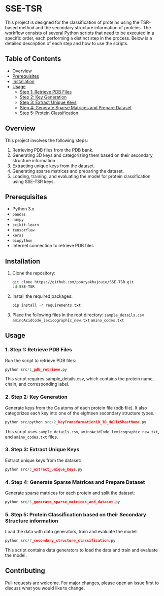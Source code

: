 # SSE-TSR

This project is designed for the classification of proteins using the TSR-based method and the secondary structure information of proteins. The workflow consists of several Python scripts that need to be executed in a specific order, each performing a distinct step in the process. Below is a detailed description of each step and how to use the scripts.

## Table of Contents

- [Overview](#overview)
- [Prerequisites](#prerequisites)
- [Installation](#installation)
- [Usage](#usage)
  - [Step 1: Retrieve PDB Files](#step-1-retrieve-pdb-files)
  - [Step 2: Key Generation](#step-2-key-transformation)
  - [Step 3: Extract Unique Keys](#step-3-extract-unique-keys)
  - [Step 4: Generate Sparse Matrices and Prepare Dataset](#step-4-generate-sparse-matrices-and-prepare-dataset)
  - [Step 5: Protein Classification](#step-5-secondary-structure-classification)

## Overview

This project involves the following steps:

1. Retrieving PDB files from the PDB bank.
2. Generating 3D keys and categorizing them based on their secondary structure information.
3. Extracting unique keys from the dataset.
4. Generating sparse matrices and preparing the dataset.
5. Loading, training, and evaluating the model for protein classification using SSE-TSR keys.

## Prerequisites

- Python 3.x
- `pandas`
- `numpy`
- `scikit-learn`
- `tensorflow`
- `keras`
- `biopython`
- Internet connection to retrieve PDB files

## Installation

1. Clone the repository:
   ```bash
   git clone https://github.com/pooryakhajouie/SSE-TSR.git
   cd SSE-TSR
2. Install the required packages:
   ```python
   pip install -r requirements.txt
3. Place the following files in the root directory:
    `sample_details.csv`
    `aminoAcidCode_lexicographic_new.txt`
    `amino_codes.txt`

## Usage

### 1. Step 1: Retrieve PDB Files
   Run the script to retrieve PDB files:
   ```python
   python src/1_pdb_retrieve.py
   ```
   This script requires sample_details.csv, which contains the protein name, chain, and corresponding label.

### 2. Step 2: Key Generation
   Generate keys from the Ca atoms of each protein file (pdb file). It also categorizes each key into one of the eighteen secondary structure types.
   ```python
   python src/python src/2_keyTransformation1D_3D_HelixSheetNone.py
   ```
   This script uses `sample_details.csv`, `aminoAcidCode_lexicographic_new.txt`, and `amino_codes.txt` files.
    
### 3. Step 3: Extract Unique Keys
   Extract unique keys from the dataset:
   ```python
   python src/3_extract_unique_keys.py
   ```
   
### 4. Step 4: Generate Sparse Matrices and Prepare Dataset
   Generate sparse matrices for each protein and split the dataset:
   ```python
   python src/5_generate_sparse_matrices_and_dataset.py
   ```

### 5. Step 5: Protein Classification based on their Secondary Structure information
   Load the data with data generators, train and evaluate the model:
   ```python
   python src/7_secondary_structure_classification.py
   ```
This script contains data generators to load the data and train and evaluate the model.

## Contributing

Pull requests are welcome. For major changes, please open an issue first to discuss what you would like to change.

